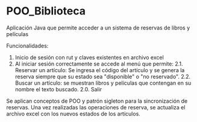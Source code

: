 # POO_Biblioteca

Aplicación Java que permite acceder a un sistema de reservas de libros y películas

Funcionalidades:
1. Inicio de sesión con rut y claves existentes en archivo excel
2. Al iniciar sesión correctamente se accede al menú que permite:
2.1. Reservar un artículo: Se ingresa el código del artículo y se genera la reserva siempre que su estado sea "disponible" o "no reservado". 
2.2. Buscar un artículo: se muestran libros y películas que contengan en su nombre el texto buscado.
2.0. Salir

Se aplican conceptos de POO y patrón sigleton para la sincronización de reservas.
Una vez realizadas las operaciones de reserva, se actualiza el archivo excel con los nuevos estados de los artículos.

